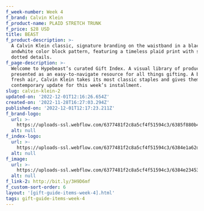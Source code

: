```yaml
---
f_week-number: Week 4
f_brand: Calvin Klein
f_product-name: PLAID STRETCH TRUNK
f_price: $28 USD
title: BEAST
f_product-description: >-
  A Calvin Klein classic, signature branding on the waistband in a black
  andwhite color block pattern, featuring a timeless plaid print with subtle
  dotted details.
f_page-description: >-
  Welcome to Hypebeast’s curated Gift Index. A visual library of products is
  presented as an easy-to-navigate resource for all things gifting. A breath of
  fresh air, Calvin Klein takes its most classic staples and gives them a
  contemporary update for this week’s installment.
slug: calvin-klein-2
updated-on: '2022-12-01T12:16:26.654Z'
created-on: '2022-11-28T16:27:03.294Z'
published-on: '2022-12-01T12:17:23.211Z'
f_brand-logo:
  url: >-
    https://uploads-ssl.webflow.com/6377481f2c8a5cf4f51594c3/6385f880b497bcdde254cd11_WEEK_04_CK_INDEX_LOGO-WHITE.png
  alt: null
f_index-logo:
  url: >-
    https://uploads-ssl.webflow.com/6377481f2c8a5cf4f51594c3/6384e1a62ddca7b590685d30_WEEK_03_HYPEBEAST_PARTNER_LOGO.svg
  alt: null
f_image:
  url: >-
    https://uploads-ssl.webflow.com/6377481f2c8a5cf4f51594c3/6384e23453b8238267ee3bf1_CK_PRODUCT-1.png
  alt: null
f_link-2: http://bit.ly/3H9D6mf
f_custom-sort-order: 6
layout: '[gift-guide-items-week-4].html'
tags: gift-guide-items-week-4
---
```



